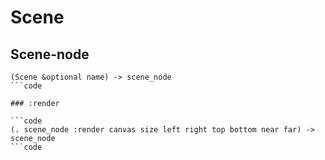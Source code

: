 # Scene

## Scene-node

```code
(Scene &optional name) -> scene_node
```code

### :render

```code
(. scene_node :render canvas size left right top bottom near far) -> scene_node
```code

